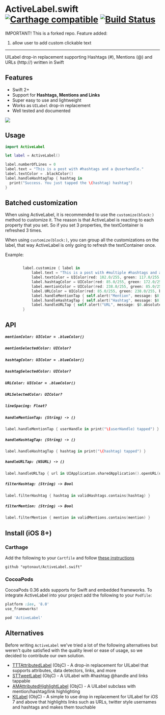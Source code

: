 # ActiveLabel.swift [![Carthage compatible](https://img.shields.io/badge/Carthage-compatible-4BC51D.svg?style=flat)](https://github.com/Carthage/Carthage) [![Build Status](https://travis-ci.org/optonaut/ActiveLabel.swift.svg)](https://travis-ci.org/optonaut/ActiveLabel.swift)

IMPORTANT! This is a forked repo. Feature added:
  1. allow user to add custom clickable text

----------------

UILabel drop-in replacement supporting Hashtags (#), Mentions (@) and URLs (http://) written in Swift

## Features

* Swift 2+
* Support for **Hashtags, Mentions and Links**
* Super easy to use and lightweight
* Works as `UILabel` drop-in replacement
* Well tested and documented

![](ActiveLabelDemo/demo.gif)

## Usage

```swift
import ActiveLabel

let label = ActiveLabel()

label.numberOfLines = 0
label.text = "This is a post with #hashtags and a @userhandle."
label.textColor = .blackColor()
label.handleHashtagTap { hashtag in
  print("Success. You just tapped the \(hashtag) hashtag")
}
```

## Batched customization

When using ActiveLabel, it is recommended to use the `customize(block:)` method to customize it. The reason is that ActiveLabel is reacting to each property that you set. So if you set 3 properties, the textContainer is refreshed 3 times.

When using `customize(block:)`, you can group all the customizations on the label, that way ActiveLabel is only going to refresh the textContainer once.

Example:

```swift

        label.customize { label in
            label.text = "This is a post with #multiple #hashtags and a @userhandle."
            label.textColor = UIColor(red: 102.0/255, green: 117.0/255, blue: 127.0/255, alpha: 1)
            label.hashtagColor = UIColor(red: 85.0/255, green: 172.0/255, blue: 238.0/255, alpha: 1)
            label.mentionColor = UIColor(red: 238.0/255, green: 85.0/255, blue: 96.0/255, alpha: 1)
            label.URLColor = UIColor(red: 85.0/255, green: 238.0/255, blue: 151.0/255, alpha: 1)
            label.handleMentionTap { self.alert("Mention", message: $0) }
            label.handleHashtagTap { self.alert("Hashtag", message: $0) }
            label.handleURLTap { self.alert("URL", message: $0.absoluteString) }
        }


```


## API

##### `mentionColor: UIColor = .blueColor()`
##### `mentionSelectedColor: UIColor?`
##### `hashtagColor: UIColor = .blueColor()`
##### `hashtagSelectedColor: UIColor?`
##### `URLColor: UIColor = .blueColor()`
##### `URLSelectedColor: UIColor?`
##### `lineSpacing: Float?`

##### `handleMentionTap: (String) -> ()`

```swift
label.handleMentionTap { userHandle in print("\(userHandle) tapped") }
```

##### `handleHashtagTap: (String) -> ()`

```swift
label.handleHashtagTap { hashtag in print("\(hashtag) tapped") }
```

##### `handleURLTap: (NSURL) -> ()`

```swift
label.handleURLTap { url in UIApplication.sharedApplication().openURL(url) }
```

##### `filterHashtag: (String) -> Bool`

```swift
label.filterHashtag { hashtag in validHashtags.contains(hashtag) }
```

##### `filterMention: (String) -> Bool`

```swift
label.filterMention { mention in validMentions.contains(mention) }
```

## Install (iOS 8+)

### Carthage

Add the following to your `Cartfile` and follow [these instructions](https://github.com/Carthage/Carthage#adding-frameworks-to-an-application)

```
github "optonaut/ActiveLabel.swift"
```

### CocoaPods

CocoaPods 0.36 adds supports for Swift and embedded frameworks. To integrate ActiveLabel into your project add the following to your `Podfile`:

```ruby
platform :ios, '8.0'
use_frameworks!

pod 'ActiveLabel'
```

## Alternatives

Before writing `ActiveLabel` we've tried a lot of the following alternatives but weren't quite satisfied with the quality level or ease of usage, so we decided to contribute our own solution.

* [TTTAttributedLabel](https://github.com/TTTAttributedLabel/TTTAttributedLabel) (ObjC) - A drop-in replacement for UILabel that supports attributes, data detectors, links, and more
* [STTweetLabel](https://github.com/SebastienThiebaud/STTweetLabel) (ObjC) - A UILabel with #hashtag @handle and links tappable
* [AMAttributedHighlightLabel](https://github.com/rootd/AMAttributedHighlightLabel) (ObjC) - A UILabel subclass with mention/hashtag/link highlighting
* [KILabel](https://github.com/Krelborn/KILabel) (ObjC) - A simple to use drop in replacement for UILabel for iOS 7 and above that highlights links such as URLs, twitter style usernames and hashtags and makes them touchable
